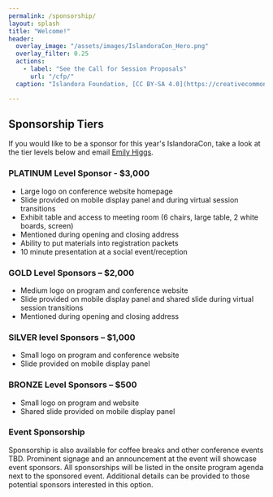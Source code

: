 ```yaml
---
permalink: /sponsorship/
layout: splash
title: "Welcome!"
header:
  overlay_image: "/assets/images/IslandoraCon_Hero.png"
  overlay_filter: 0.25
  actions:
    - label: "See the Call for Session Proposals"
      url: "/cfp/"
  caption: "Islandora Foundation, [CC BY-SA 4.0](https://creativecommons.org/licenses/by-sa/4.0)"

---
```


## Sponsorship Tiers
If you would like to be a sponsor for this year's IslandoraCon, take a look at the tier levels below and email [Emily Higgs](ehiggs1@swarthmore.edu:x
).

### PLATINUM Level Sponsor - $3,000
* Large logo on conference website homepage
* Slide provided on mobile display panel and during virtual session transitions
* Exhibit table and access to meeting room (6 chairs, large table, 2 white boards, screen)
* Mentioned during opening and closing address
* Ability to put materials into registration packets
* 10 minute presentation at a social event/reception
 
### GOLD  Level Sponsors – $2,000 
* Medium logo on program and conference website
* Slide provided on mobile display panel and shared slide during virtual session transitions
* Mentioned during opening and closing address
 
### SILVER level Sponsors – $1,000 
* Small logo on program and conference website
* Slide provided on mobile display panel  
 
### BRONZE Level Sponsors – $500
* Small logo on program and website
* Shared slide provided on mobile display panel
 
### Event Sponsorship
Sponsorship is also available for coffee breaks and other conference events TBD. Prominent signage and an announcement at the event will showcase event sponsors. All sponsorships will be listed in the onsite program agenda next to the sponsored event. Additional details can be provided to those potential sponsors interested in this option.

